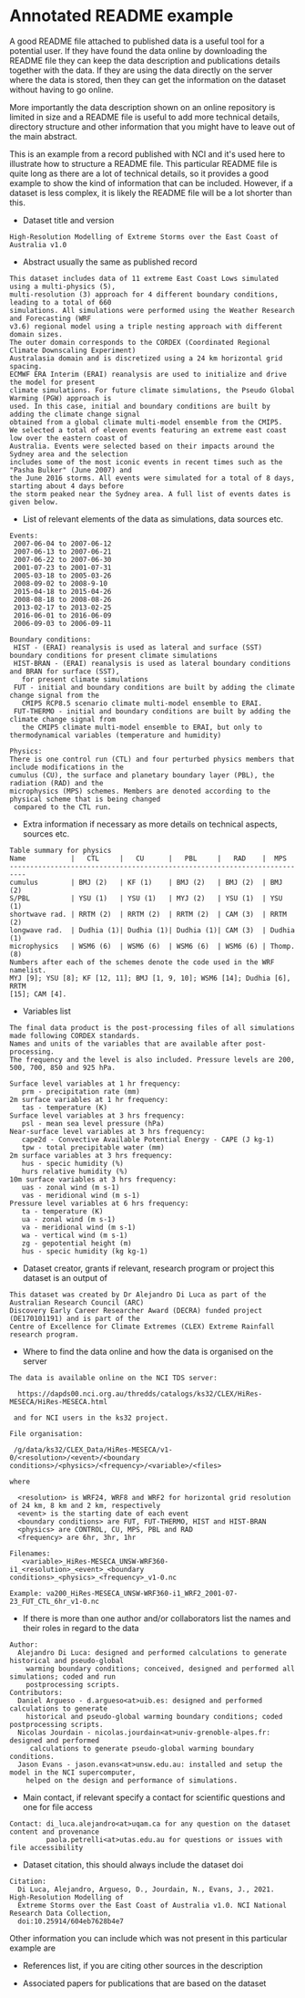 # Annotated README example

A good README file attached to published data is a useful tool for a potential user. If they have found the data online by downloading the README file they can keep the data description and publications details together with the data. If they are using the data directly on the server where the data is stored, then they can get the information on the dataset without having to go online.

More importantly the data description shown on an online repository is limited in size and a README file is useful to add more technical details, directory structure and other information that you might have to leave out of the main abstract.

This is an example from a record published with NCI and it's used here to illustrate how to structure a README file. This particular README file is quite long as there are a lot of technical details, so it provides a good example to show the kind of information that can be included. However, if a dataset is less complex, it is likely the README file will be a lot shorter than this.

* Dataset title and version

```{code}
High-Resolution Modelling of Extreme Storms over the East Coast of Australia v1.0
```

* Abstract usually the same as published record

```{code}
This dataset includes data of 11 extreme East Coast Lows simulated using a multi-physics (5),
multi-resolution (3) approach for 4 different boundary conditions, leading to a total of 660
simulations. All simulations were performed using the Weather Research and Forecasting (WRF 
v3.6) regional model using a triple nesting approach with different domain sizes.
The outer domain corresponds to the CORDEX (Coordinated Regional Climate Downscaling Experiment)
Australasia domain and is discretized using a 24 km horizontal grid spacing.
ECMWF ERA Interim (ERAI) reanalysis are used to initialize and drive the model for present
climate simulations. For future climate simulations, the Pseudo Global Warming (PGW) approach is 
used. In this case, initial and boundary conditions are built by adding the climate change signal
obtained from a global climate multi-model ensemble from the CMIP5.
We selected a total of eleven events featuring an extreme east coast low over the eastern coast of 
Australia. Events were selected based on their impacts around the Sydney area and the selection 
includes some of the most iconic events in recent times such as the "Pasha Bulker" (June 2007) and
the June 2016 storms. All events were simulated for a total of 8 days, starting about 4 days before
the storm peaked near the Sydney area. A full list of events dates is given below. 
```

* List of relevant elements of the data as simulations,  data sources etc.

```{code}
Events:
 2007-06-04 to 2007-06-12
 2007-06-13 to 2007-06-21
 2007-06-22 to 2007-06-30
 2001-07-23 to 2001-07-31
 2005-03-18 to 2005-03-26
 2008-09-02 to 2008-9-10
 2015-04-18 to 2015-04-26
 2008-08-18 to 2008-08-26
 2013-02-17 to 2013-02-25
 2016-06-01 to 2016-06-09
 2006-09-03 to 2006-09-11

Boundary conditions:
 HIST - (ERAI) reanalysis is used as lateral and surface (SST) boundary conditions for present climate simulations
 HIST-BRAN - (ERAI) reanalysis is used as lateral boundary conditions and BRAN for surface (SST),
   for present climate simulations
 FUT - initial and boundary conditions are built by adding the climate change signal from the 
   CMIP5 RCP8.5 scenario climate multi-model ensemble to ERAI.
 FUT-THERMO - initial and boundary conditions are built by adding the climate change signal from
   the CMIP5 climate multi-model ensemble to ERAI, but only to thermodynamical variables (temperature and humidity) 

Physics:
There is one control run (CTL) and four perturbed physics members that include modifications in the 
cumulus (CU), the surface and planetary boundary layer (PBL), the radiation (RAD) and the 
microphysics (MPS) schemes. Members are denoted according to the physical scheme that is being changed
 compared to the CTL run. 
```

* Extra information if necessary as more details on technical aspects, sources etc. 

```{code}
Table summary for physics
Name           |   CTL     |   CU      |   PBL     |   RAD    |  MPS
--------------------------------------------------------------------------
cumulus        | BMJ (2)   | KF (1)    | BMJ (2)   | BMJ (2)  | BMJ (2)
S/PBL          | YSU (1)   | YSU (1)   | MYJ (2)   | YSU (1)  | YSU (1)
shortwave rad. | RRTM (2)  | RRTM (2)  | RRTM (2)  | CAM (3)  | RRTM (2)
longwave rad.  | Dudhia (1)| Dudhia (1)| Dudhia (1)| CAM (3)  | Dudhia (1)
microphysics   | WSM6 (6)  | WSM6 (6)  | WSM6 (6)  | WSM6 (6) | Thomp. (8)
Numbers after each of the schemes denote the code used in the WRF namelist.
MYJ [9]; YSU [8]; KF [12, 11]; BMJ [1, 9, 10]; WSM6 [14]; Dudhia [6], RRTM
[15]; CAM [4].
```

* Variables list 

```{code}
The final data product is the post-processing files of all simulations made following CORDEX standards.
Names and units of the variables that are available after post-processing.
The frequency and the level is also included. Pressure levels are 200, 500, 700, 850 and 925 hPa.

Surface level variables at 1 hr frequency:
   prm - precipitation rate (mm)
2m surface variables at 1 hr frequency:
   tas - temperature (K)
Surface level variables at 3 hrs frequency:
   psl - mean sea level pressure (hPa)
Near-surface level variables at 3 hrs frequency:
   cape2d - Convective Available Potential Energy - CAPE (J kg-1)
   tpw - total precipitable water (mm)
2m surface variables at 3 hrs frequency:
   hus - specic humidity (%) 
   hurs relative humidity (%)
10m surface variables at 3 hrs frequency:
   uas - zonal wind (m s-1) 
   vas - meridional wind (m s-1)
Pressure level variables at 6 hrs frequency:
   ta - temperature (K)
   ua - zonal wind (m s-1)
   va - meridional wind (m s-1)
   wa - vertical wind (m s-1)
   zg - gepotential height (m)
   hus - specic humidity (kg kg-1)
```

* Dataset creator, grants if relevant, research program or project this dataset is an output of 

```{code}
This dataset was created by Dr Alejandro Di Luca as part of the Australian Research Council (ARC) 
Discovery Early Career Researcher Award (DECRA) funded project (DE170101191) and is part of the 
Centre of Excellence for Climate Extremes (CLEX) Extreme Rainfall research program.
```

* Where to find the data online and how the data is organised on the server

```{code}
The data is available online on the NCI TDS server:

  https://dapds00.nci.org.au/thredds/catalogs/ks32/CLEX/HiRes-MESECA/HiRes-MESECA.html

 and for NCI users in the ks32 project.

File organisation:

 /g/data/ks32/CLEX_Data/HiRes-MESECA/v1-0/<resolution>/<event>/<boundary conditions>/<physics>/<frequency>/<variable>/<files>

where

  <resolution> is WRF24, WRF8 and WRF2 for horizontal grid resolution of 24 km, 8 km and 2 km, respectively 
  <event> is the starting date of each event
  <boundary conditions> are FUT, FUT-THERMO, HIST and HIST-BRAN
  <physics> are CONTROL, CU, MPS, PBL and RAD 
  <frequency> are 6hr, 3hr, 1hr
 
Filenames:
   <variable>_HiRes-MESECA_UNSW-WRF360-i1_<resolution>_<event>_<boundary conditions>_<physics>_<frequency>_v1-0.nc

Example: va200_HiRes-MESECA_UNSW-WRF360-i1_WRF2_2001-07-23_FUT_CTL_6hr_v1-0.nc
```

* If there is more than one author and/or collaborators list the names and their roles in regard to the data

```{code}
Author:
  Alejandro Di Luca: designed and performed calculations to generate historical and pseudo-global
    warming boundary conditions; conceived, designed and performed all simulations; coded and run
    postprocessing scripts.
Contributors:
  Daniel Argueso - d.argueso<at>uib.es: designed and performed calculations to generate
    historical and pseudo-global warming boundary conditions; coded postprocessing scripts.
  Nicolas Jourdain - nicolas.jourdain<at>univ-grenoble-alpes.fr: designed and performed
     calculations to generate pseudo-global warming boundary conditions.
  Jason Evans - jason.evans<at>unsw.edu.au: installed and setup the model in the NCI supercomputer,
    helped on the design and performance of simulations.
```

* Main contact, if relevant specify a contact for scientific questions and one for file access

```{code}
Contact: di_luca.alejandro<at>uqam.ca for any question on the dataset content and provenance
         paola.petrelli<at>utas.edu.au for questions or issues with file accessibility
```

* Dataset citation, this should always include the dataset doi 

```{code}
Citation: 
  Di Luca, Alejandro, Argueso, D., Jourdain, N., Evans, J., 2021. High-Resolution Modelling of 
  Extreme Storms over the East Coast of Australia v1.0. NCI National Research Data Collection, 
  doi:10.25914/604eb7628b4e7
```

Other information you can include which was not present in this particular example are

* References list, if you are citing other sources in the description

* Associated papers for publications that are based on the dataset
